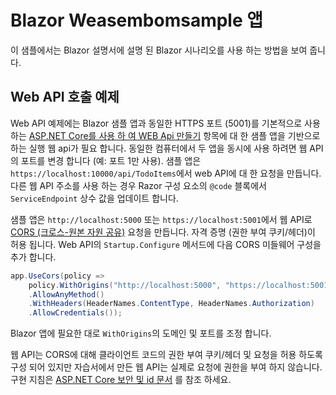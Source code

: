 # <a name="blazor-webassembly-sample-app"></a>Blazor Weasembomsample 앱

이 샘플에서는 Blazor 설명서에 설명 된 Blazor 시나리오를 사용 하는 방법을 보여 줍니다.

## <a name="call-web-api-example"></a>Web API 호출 예제

Web API 예제에는 Blazor 샘플 앱과 동일한 HTTPS 포트 (5001)를 기본적으로 사용 하는 <a href="https://docs.microsoft.com/aspnet/core/tutorials/first-web-api">ASP.NET Core를 사용 하 여 WEB Api 만들기</a> 항목에 대 한 샘플 앱을 기반으로 하는 실행 웹 api가 필요 합니다. 동일한 컴퓨터에서 두 앱을 동시에 사용 하려면 웹 API의 포트를 변경 합니다 (예: 포트 1만 사용). 샘플 앱은 `https://localhost:10000/api/TodoItems`에서 web API에 대 한 요청을 만듭니다. 다른 웹 API 주소를 사용 하는 경우 Razor 구성 요소의 `@code` 블록에서 `ServiceEndpoint` 상수 값을 업데이트 합니다.</p>

샘플 앱은 `http://localhost:5000` 또는 `https://localhost:5001`에서 웹 API로 <a href="https://docs.microsoft.com/aspnet/core/security/cors">CORS (크로스-원본 자원 공유)</a> 요청을 만듭니다. 자격 증명 (권한 부여 쿠키/헤더)이 허용 됩니다. Web API의 `Startup.Configure` 메서드에 다음 CORS 미들웨어 구성을 추가 합니다.</p>

```csharp
app.UseCors(policy => 
    policy.WithOrigins("http://localhost:5000", "https://localhost:5001")
    .AllowAnyMethod()
    .WithHeaders(HeaderNames.ContentType, HeaderNames.Authorization)
    .AllowCredentials());
```

Blazor 앱에 필요한 대로 `WithOrigins`의 도메인 및 포트를 조정 합니다.

웹 API는 CORS에 대해 클라이언트 코드의 권한 부여 쿠키/헤더 및 요청을 허용 하도록 구성 되어 있지만 자습서에서 만든 웹 API는 실제로 요청에 권한을 부여 하지 않습니다. 구현 지침은 <a href="https://docs.microsoft.com/aspnet/core/security/">ASP.NET Core 보안 및 id 문서</a> 를 참조 하세요.
